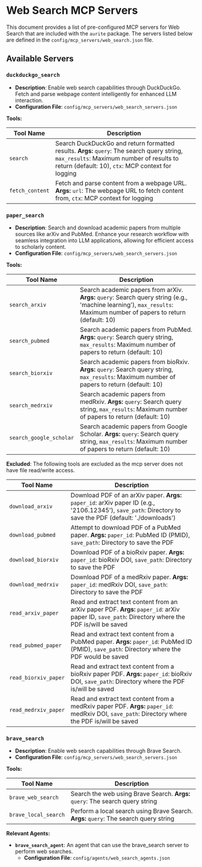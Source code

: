 # Web Search MCP Servers

This document provides a list of pre-configured MCP servers for Web Search that are included with the `aurite` package. The servers listed below are defined in the `config/mcp_servers/web_search.json` file.

## Available Servers

### `duckduckgo_search`

* **Description**: Enable web search capabilities through DuckDuckGo. Fetch and parse webpage content intelligently for enhanced LLM interaction.
* **Configuration File**: `config/mcp_servers/web_search_servers.json`

**Tools:**

| Tool Name | Description |
| --- | --- |
| `search` | Search DuckDuckGo and return formatted results. **Args:** `query`: The search query string, `max_results`: Maximum number of results to return (default: 10), `ctx`: MCP context for logging |
| `fetch_content` | Fetch and parse content from a webpage URL. **Args:** `url`: The webpage URL to fetch content from, `ctx`: MCP context for logging |

### `paper_search`

* **Description**: Search and download academic papers from multiple sources like arXiv and PubMed. Enhance your research workflow with seamless integration into LLM applications, allowing for efficient access to scholarly content.
* **Configuration File**: `config/mcp_servers/web_search_servers.json`

**Tools:**

| Tool Name | Description |
| --- | --- |
| `search_arxiv` | Search academic papers from arXiv. **Args:** `query`: Search query string (e.g., 'machine learning'), `max_results`: Maximum number of papers to return (default: 10) |
| `search_pubmed` | Search academic papers from PubMed. **Args:** `query`: Search query string, `max_results`: Maximum number of papers to return (default: 10) |
| `search_biorxiv` | Search academic papers from bioRxiv. **Args:** `query`: Search query string, `max_results`: Maximum number of papers to return (default: 10) |
| `search_medrxiv` | Search academic papers from medRxiv. **Args:** `query`: Search query string, `max_results`: Maximum number of papers to return (default: 10) |
| `search_google_scholar` | Search academic papers from Google Scholar. **Args:** `query`: Search query string, `max_results`: Maximum number of papers to return (default: 10) |

**Excluded**:
The following tools are excluded as the mcp server does not have file read/write access.

| Tool Name | Description |
| --- | --- |
| `download_arxiv` | Download PDF of an arXiv paper. **Args:** `paper_id`: arXiv paper ID (e.g., '2106.12345'), `save_path`: Directory to save the PDF (default: './downloads') |
| `download_pubmed` | Attempt to download PDF of a PubMed paper. **Args:** `paper_id`: PubMed ID (PMID), `save_path`: Directory to save the PDF |
| `download_biorxiv` | Download PDF of a bioRxiv paper. **Args:** `paper_id`: bioRxiv DOI, `save_path`: Directory to save the PDF |
| `download_medrxiv` | Download PDF of a medRxiv paper. **Args:** `paper_id`: medRxiv DOI, `save_path`: Directory to save the PDF |
| `read_arxiv_paper` | Read and extract text content from an arXiv paper PDF. **Args:** `paper_id`: arXiv paper ID, `save_path`: Directory where the PDF is/will be saved |
| `read_pubmed_paper` | Read and extract text content from a PubMed paper. **Args:** `paper_id`: PubMed ID (PMID), `save_path`: Directory where the PDF would be saved |
| `read_biorxiv_paper` | Read and extract text content from a bioRxiv paper PDF. **Args:** `paper_id`: bioRxiv DOI, `save_path`: Directory where the PDF is/will be saved |
| `read_medrxiv_paper` | Read and extract text content from a medRxiv paper PDF. **Args:** `paper_id`: medRxiv DOI, `save_path`: Directory where the PDF is/will be saved |

### `brave_search`

* **Description**: Enable web search capabilities through Brave Search.
* **Configuration File**: `config/mcp_servers/web_search_servers.json`

**Tools:**

| Tool Name | Description |
| --- | --- |
| `brave_web_search` | Search the web using Brave Search. **Args:** `query`: The search query string |
| `brave_local_search` | Perform a local search using Brave Search. **Args:** `query`: The search query string |

**Relevant Agents:**
*   **`brave_search_agent`**: An agent that can use the brave_search server to perform web searches.
    *   **Configuration File**: `config/agents/web_search_agents.json`

